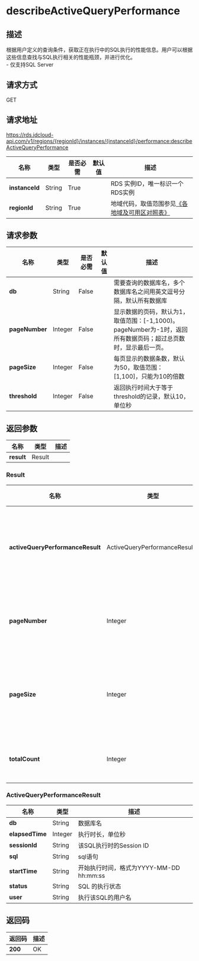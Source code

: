 # describeActiveQueryPerformance


## 描述
根据用户定义的查询条件，获取正在执行中的SQL执行的性能信息。用户可以根据这些信息查找与SQL执行相关的性能瓶颈，并进行优化。<br>- 仅支持SQL Server

## 请求方式
GET

## 请求地址
https://rds.jdcloud-api.com/v1/regions/{regionId}/instances/{instanceId}/performance:describeActiveQueryPerformance

|名称|类型|是否必需|默认值|描述|
|---|---|---|---|---|
|**instanceId**|String|True| |RDS 实例ID，唯一标识一个RDS实例|
|**regionId**|String|True| |地域代码，取值范围参见[《各地域及可用区对照表》](../Enum-Definitions/Regions-AZ.md)|

## 请求参数
|名称|类型|是否必需|默认值|描述|
|---|---|---|---|---|
|**db**|String|False| |需要查询的数据库名，多个数据库名之间用英文逗号分隔，默认所有数据库|
|**pageNumber**|Integer|False| |显示数据的页码，默认为1，取值范围：[-1,1000)。pageNumber为-1时，返回所有数据页码；超过总页数时，显示最后一页。|
|**pageSize**|Integer|False| |每页显示的数据条数，默认为50，取值范围：[1,100]，只能为10的倍数|
|**threshold**|Integer|False| |返回执行时间大于等于threshold的记录，默认10，单位秒|


## 返回参数
|名称|类型|描述|
|---|---|---|
|**result**|Result| |

### Result
|名称|类型|描述|
|---|---|---|
|**activeQueryPerformanceResult**|ActiveQueryPerformanceResult[]|查询性能统计结果集|
|**pageNumber**|Integer|当前数据的页码|
|**pageSize**|Integer|每页显示的数据条数|
|**totalCount**|Integer|总记录条数|
### ActiveQueryPerformanceResult
|名称|类型|描述|
|---|---|---|
|**db**|String|数据库名|
|**elapsedTime**|Integer|执行时长，单位秒|
|**sessionId**|String|该SQL执行时的Session ID|
|**sql**|String|sql语句|
|**startTime**|String|开始执行时间，格式为YYYY-MM-DD hh:mm:ss|
|**status**|String|SQL 的执行状态|
|**user**|String|执行该SQL的用户名|

## 返回码
|返回码|描述|
|---|---|
|**200**|OK|
